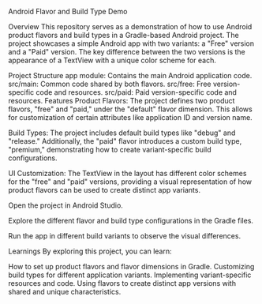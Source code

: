 Android Flavor and Build Type Demo

Overview
This repository serves as a demonstration of how to use Android product flavors and build types in a Gradle-based Android project. The project showcases a simple Android app with two variants: a "Free" version and a "Paid" version. The key difference between the two versions is the appearance of a TextView with a unique color scheme for each.

Project Structure
app module: Contains the main Android application code.
src/main: Common code shared by both flavors.
src/free: Free version-specific code and resources.
src/paid: Paid version-specific code and resources.
Features
Product Flavors: The project defines two product flavors, "free" and "paid," under the "default" flavor dimension. This allows for customization of certain attributes like application ID and version name.

Build Types: The project includes default build types like "debug" and "release." Additionally, the "paid" flavor introduces a custom build type, "premium," demonstrating how to create variant-specific build configurations.

UI Customization: The TextView in the layout has different color schemes for the "free" and "paid" versions, providing a visual representation of how product flavors can be used to create distinct app variants.

Open the project in Android Studio.

Explore the different flavor and build type configurations in the Gradle files.

Run the app in different build variants to observe the visual differences.

Learnings
By exploring this project, you can learn:

How to set up product flavors and flavor dimensions in Gradle.
Customizing build types for different application variants.
Implementing variant-specific resources and code.
Using flavors to create distinct app versions with shared and unique characteristics.
